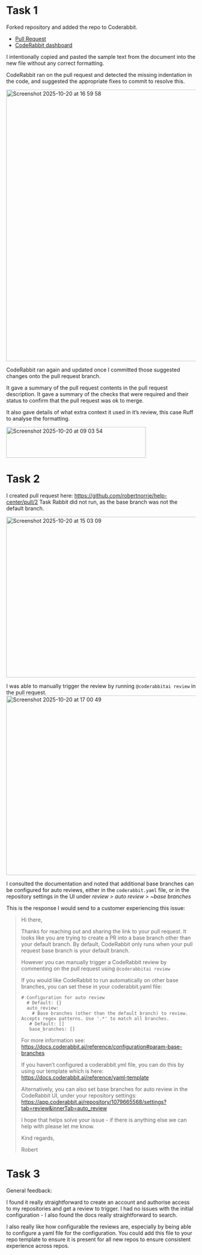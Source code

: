# Task 1 

Forked repository and added the repo to Coderabbit. 

* [Pull Request](https://github.com/robertnorrie/help-center/pull/1)
* [CodeRabbit dashboard](https://app.coderabbit.ai/dashboard?var-org_id=d92bfaca-34b0-427b-9304-a7330da9199a&var-repo_name=help-center&var-username=All&var-team=All&var-team_users=All) 

I intentionally copied and pasted the sample text from the document into the new file without any correct formatting. 

CodeRabbit ran on the pull request and detected the missing indentation in the code, and suggested the appropriate fixes to commit to resolve this. 

<img width="899" height="723" alt="Screenshot 2025-10-20 at 16 59 58" src="https://github.com/user-attachments/assets/a071bef7-6be5-4b0c-9535-22414fc16aa5" />

CodeRabbit ran again and updated once I committed those suggested changes onto the pull request branch. 

It gave a summary of the pull request contents in the pull request description. 
It gave a summary of the checks that were required and their status to confirm that the pull request was ok to merge. 

It also gave details of what extra context it used in it’s review, this case Ruff to analyse the formatting.

<img width="371" height="82" alt="Screenshot 2025-10-20 at 09 03 54" src="https://github.com/user-attachments/assets/e13154c7-e2b8-4f65-9e2f-6a3f0efa3868" />



# Task 2

I created pull request here: https://github.com/robertnorrie/help-center/pull/2 
Task Rabbit did not run, as the base branch was not the default branch. 

<img width="794" height="428" alt="Screenshot 2025-10-20 at 15 03 09" src="https://github.com/user-attachments/assets/01ea1364-6c7d-4fce-92e5-1cfac5fb0aa5" />

I was able to manually trigger the review by running `@coderabbitai review` in the pull request. 
<img width="1045" height="478" alt="Screenshot 2025-10-20 at 17 00 49" src="https://github.com/user-attachments/assets/3be811d0-ad54-4167-97cf-3697936594e9" />

I consulted the documentation and noted that additional base branches can be configured for auto reviews, either in the `coderabbit.yaml` file, or in the repository settings in the UI under *review > auto review > ~base branches* 

This is the response I would send to a customer experiencing this issue: 


> Hi there, 
>
> Thanks for reaching out and sharing the link to your pull request. 
> It looks like you are trying to create a PR into a base branch other than your default branch. By default, CodeRabbit only runs when your pull request base branch is your default branch. 
> 
> However you can manually trigger a CodeRabbit review by commenting on the pull request using `@coderabbitai review`
> 
> If you would like CodeRabbit to run automatically on other base branches, you can set these in your coderabbit.yaml file: 
>
> ```
> # Configuration for auto review
>   # Default: {}
>   auto_review:
>     # Base branches (other than the default branch) to review. Accepts regex patterns. Use '.*' to match all branches.
>    # Default: []
>    base_branches: []
> ```
> 
> For more information see: https://docs.coderabbit.ai/reference/configuration#param-base-branches 
> 
> If you haven’t configured a coderabbit.yml file, you can do this by using our template which is here: https://docs.coderabbit.ai/reference/yaml-template 
> 
> Alternatively, you can also set base branches for auto review in the CodeRabbit UI, under your repository settings: 
> https://app.coderabbit.ai/repository/1079665568/settings?tab=review&innerTab=auto_review
> 
> I hope that helps solve your issue - if there is anything else we can help with please let me know. 
> 
> Kind regards, 
> 
> Robert 

# Task 3

General feedback: 

I found it really straightforward to create an account and authorise access to my repositories and get a review to trigger. 
I had no issues with the initial configuration - I also found the docs really straightforward to search. 

I also really like how configurable the reviews are, especially by being able to configure a yaml file for the configuration. You could add this file to your repo template to ensure it is present for all new repos to ensure consistent experience across repos. 
